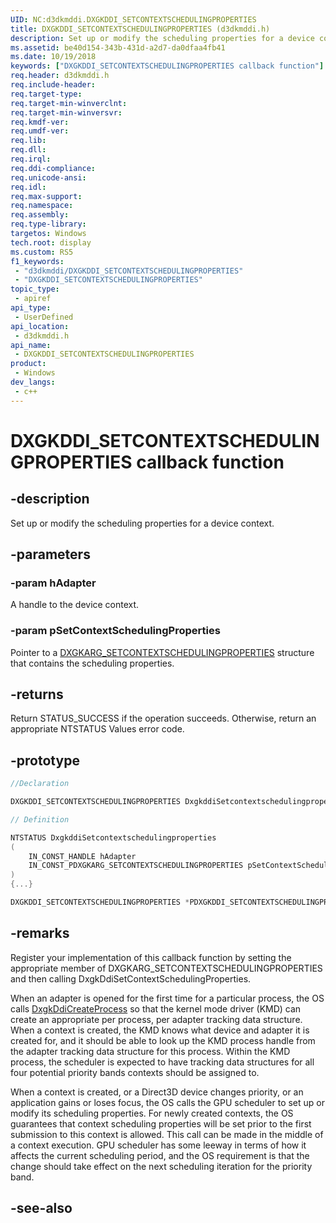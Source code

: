 ```yaml
---
UID: NC:d3dkmddi.DXGKDDI_SETCONTEXTSCHEDULINGPROPERTIES
title: DXGKDDI_SETCONTEXTSCHEDULINGPROPERTIES (d3dkmddi.h)
description: Set up or modify the scheduling properties for a device context.
ms.assetid: be40d154-343b-431d-a2d7-da0dfaa4fb41
ms.date: 10/19/2018
keywords: ["DXGKDDI_SETCONTEXTSCHEDULINGPROPERTIES callback function"]
req.header: d3dkmddi.h
req.include-header: 
req.target-type: 
req.target-min-winverclnt: 
req.target-min-winversvr: 
req.kmdf-ver: 
req.umdf-ver: 
req.lib: 
req.dll: 
req.irql: 
req.ddi-compliance: 
req.unicode-ansi: 
req.idl: 
req.max-support: 
req.namespace: 
req.assembly: 
req.type-library: 
targetos: Windows
tech.root: display
ms.custom: RS5
f1_keywords:
 - "d3dkmddi/DXGKDDI_SETCONTEXTSCHEDULINGPROPERTIES"
 - "DXGKDDI_SETCONTEXTSCHEDULINGPROPERTIES"
topic_type:
 - apiref
api_type:
 - UserDefined
api_location:
 - d3dkmddi.h
api_name:
 - DXGKDDI_SETCONTEXTSCHEDULINGPROPERTIES
product:
 - Windows
dev_langs:
 - c++
---
```


# DXGKDDI_SETCONTEXTSCHEDULINGPROPERTIES callback function

## -description

Set up or modify the scheduling properties for a device context.

## -parameters

### -param hAdapter

A handle to the device context.

### -param pSetContextSchedulingProperties

Pointer to a [DXGKARG_SETCONTEXTSCHEDULINGPROPERTIES](ns-d3dkmddi-_dxgkarg_setcontextschedulingproperties.md) structure that contains the scheduling properties.

## -returns

Return STATUS_SUCCESS if the operation succeeds. Otherwise, return an appropriate NTSTATUS Values error code.

## -prototype

```cpp
//Declaration

DXGKDDI_SETCONTEXTSCHEDULINGPROPERTIES DxgkddiSetcontextschedulingproperties;

// Definition

NTSTATUS DxgkddiSetcontextschedulingproperties
(
	IN_CONST_HANDLE hAdapter
	IN_CONST_PDXGKARG_SETCONTEXTSCHEDULINGPROPERTIES pSetContextSchedulingProperties
)
{...}

DXGKDDI_SETCONTEXTSCHEDULINGPROPERTIES *PDXGKDDI_SETCONTEXTSCHEDULINGPROPERTIES


```

## -remarks

Register your implementation of this callback function by setting the appropriate member of DXGKARG_SETCONTEXTSCHEDULINGPROPERTIES and then calling DxgkDdiSetContextSchedulingProperties.

When an adapter is opened for the first time for a particular process, the OS calls [DxgkDdiCreateProcess](nc-d3dkmddi-dxgkddi_createprocess.md) so that the kernel mode driver (KMD) can create an appropriate per process, per adapter tracking data structure. When a context is created, the KMD knows what device and adapter it is created for, and it should be able to look up the KMD process handle from the adapter tracking data structure for this process. Within the KMD process, the scheduler is expected to have tracking data structures for all four potential priority bands contexts should be assigned to.

When a context is created, or a Direct3D device changes priority, or an application gains or loses focus, the OS calls the GPU scheduler to set up or modify its scheduling properties. For newly created contexts, the OS guarantees that context scheduling properties will be set prior to the first submission to this context is allowed. This call can be made in the middle of a context execution. GPU scheduler has some leeway in terms of how it affects the current scheduling period, and the OS requirement is that the change should take effect on the next scheduling iteration for the priority band.

## -see-also

